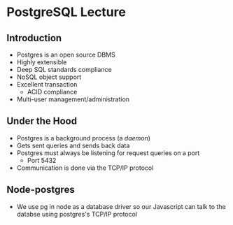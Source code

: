 # PostgreSQL Lecture
## Introduction
- Postgres is an open source DBMS
- Highly extensible
- Deep SQL standards compliance
- NoSQL object support
- Excellent transaction
  - ACID compliance
- Multi-user management/administration
## Under the Hood
- Postgres is a background process (a _daemon_)
- Gets sent queries and sends back data
- Postgres must always be listening for request queries on a port
  - Port 5432
- Communication is done via the TCP/IP protocol
## Node-postgres
- We use pg in node as a database driver so our Javascript can talk to the databse using postgres's TCP/IP protocol
